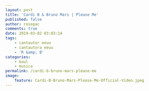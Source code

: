 ```yaml
---
layout: post
title: 'Cardi B & Bruno Mars | Please Me'
published: false
author: rosepac
comments: true
date: 2019-03-02 03:03:14
tags:
    - cantautor eeuu
    - cantautora eeuu
    - 'R &amp; B'
categories:
    - baul
    - musica
permalink: /cardi-b-bruno-mars-please-me
image:
    feature: Cardi-B-Bruno-Mars-Please-Me-Official-Video.jpeg
---
```


